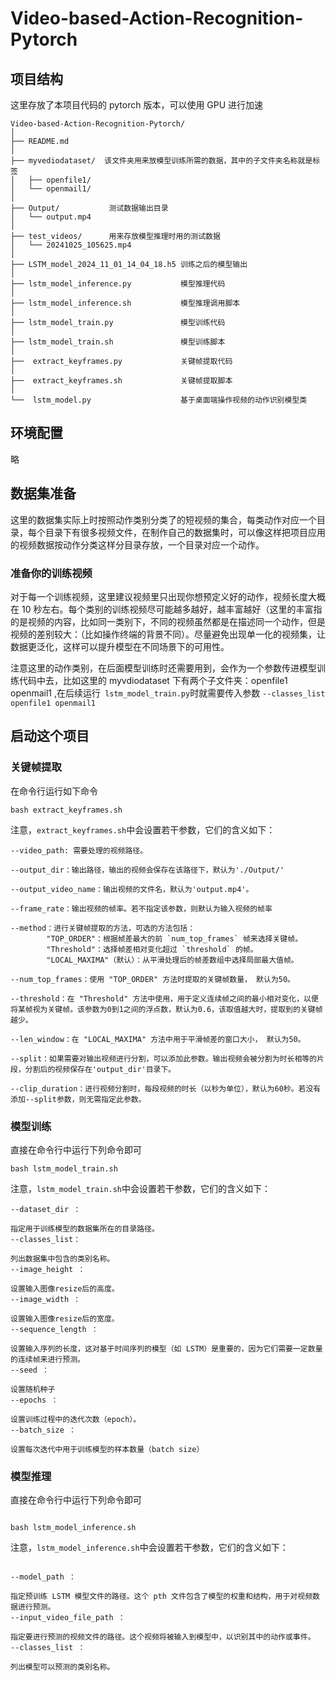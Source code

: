 # Video-based-Action-Recognition-Pytorch

## 项目结构

这里存放了本项目代码的 pytorch 版本，可以使用 GPU 进行加速

```
Video-based-Action-Recognition-Pytorch/
│
├── README.md
│
├── myvediodataset/  该文件夹用来放模型训练所需的数据，其中的子文件夹名称就是标签
│   ├── openfile1/
│   └── openmail1/
│
├── Output/           测试数据输出目录
│   └── output.mp4
│
├── test_videos/      用来存放模型推理时用的测试数据
│   └── 20241025_105625.mp4
│
├── LSTM_model_2024_11_01_14_04_18.h5 训练之后的模型输出
│
├── lstm_model_inference.py           模型推理代码
│
├── lstm_model_inference.sh           模型推理调用脚本
│
├── lstm_model_train.py               模型训练代码
│
├── lstm_model_train.sh               模型训练脚本
│
├──  extract_keyframes.py             关键帧提取代码
│
├──  extract_keyframes.sh             关键帧提取脚本
│
└──  lstm_model.py                    基于桌面端操作视频的动作识别模型类

```

## 环境配置

略

## 数据集准备

这里的数据集实际上时按照动作类别分类了的短视频的集合，每类动作对应一个目录，每个目录下有很多视频文件，在制作自己的数据集时，可以像这样把项目应用的视频数据按动作分类这样分目录存放，一个目录对应一个动作。

### 准备你的训练视频

对于每一个训练视频，这里建议视频里只出现你想预定义好的动作，视频长度大概在 10 秒左右。每个类别的训练视频尽可能越多越好，越丰富越好（这里的丰富指的是视频的内容，比如同一类别下，不同的视频虽然都是在描述同一个动作，但是视频的差别较大：（比如操作终端的背景不同）。尽量避免出现单一化的视频集，让数据更泛化，这样可以提升模型在不同场景下的可用性。

注意这里的动作类别，在后面模型训练时还需要用到，会作为一个参数传进模型训练代码中去，比如这里的 myvdiodataset 下有两个子文件夹：openfile1 openmail1 ,在后续运行` lstm_model_train.py`时就需要传入参数 `--classes_list openfile1 openmail1 `

## 启动这个项目
### 关键帧提取

在命令行运行如下命令

```
bash extract_keyframes.sh
```
注意，`extract_keyframes.sh`中会设置若干参数，它们的含义如下：

```
--video_path: 需要处理的视频路径。

--output_dir：输出路径，输出的视频会保存在该路径下，默认为'./Output/'

--output_video_name：输出视频的文件名，默认为'output.mp4'。

--frame_rate：输出视频的帧率。若不指定该参数，则默认为输入视频的帧率

--method：进行关键帧提取的方法，可选的方法包括：
        "TOP_ORDER"：根据帧差最大的前 `num_top_frames` 帧来选择关键帧。
        "Threshold"：选择帧差相对变化超过 `threshold` 的帧。
        "LOCAL_MAXIMA"（默认）：从平滑处理后的帧差数组中选择局部最大值帧。

--num_top_frames：使用 "TOP_ORDER" 方法时提取的关键帧数量， 默认为50。

--threshold：在 "Threshold" 方法中使用，用于定义连续帧之间的最小相对变化，以便将某帧视为关键帧。该参数为0到1之间的浮点数，默认为0.6，该取值越大时，提取到的关键帧越少。

--len_window：在 "LOCAL_MAXIMA" 方法中用于平滑帧差的窗口大小， 默认为50。

--split：如果需要对输出视频进行分割，可以添加此参数。输出视频会被分割为时长相等的片段，分割后的视频保存在'output_dir'目录下。

--clip_duration：进行视频分割时，每段视频的时长（以秒为单位），默认为60秒。若没有添加--split参数，则无需指定此参数。
```

### 模型训练

直接在命令行中运行下列命令即可

```
bash lstm_model_train.sh
```

注意，`lstm_model_train.sh`中会设置若干参数，它们的含义如下：

```
--dataset_dir ：

指定用于训练模型的数据集所在的目录路径。
--classes_list：

列出数据集中包含的类别名称。
--image_height ：

设置输入图像resize后的高度。
--image_width ：

设置输入图像resize后的宽度。
--sequence_length ：

设置输入序列的长度，这对基于时间序列的模型（如 LSTM）是重要的，因为它们需要一定数量的连续帧来进行预测。
--seed ：

设置随机种子
--epochs ：

设置训练过程中的迭代次数（epoch）。
--batch_size ：

设置每次迭代中用于训练模型的样本数量（batch size）
```

### 模型推理

直接在命令行中运行下列命令即可

```

bash lstm_model_inference.sh

```

注意，`lstm_model_inference.sh`中会设置若干参数，它们的含义如下：

```

--model_path ：

指定预训练 LSTM 模型文件的路径。这个 pth 文件包含了模型的权重和结构，用于对视频数据进行预测。
--input_video_file_path ：

指定要进行预测的视频文件的路径。这个视频将被输入到模型中，以识别其中的动作或事件。
--classes_list ：

列出模型可以预测的类别名称。

```
